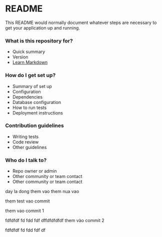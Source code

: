 # README #

This README would normally document whatever steps are necessary to get your application up and running.

### What is this repository for? ###

* Quick summary
* Version
* [Learn Markdown](https://bitbucket.org/tutorials/markdowndemo)

### How do I get set up? ###

* Summary of set up
* Configuration
* Dependencies
* Database configuration
* How to run tests
* Deployment instructions

### Contribution guidelines ###

* Writing tests
* Code review
* Other guidelines

### Who do I talk to? ###

* Repo owner or admin
* Other community or team contact
* Other community or team contact


day la dong them vao them nua vao

them test vao commit

them vao commit 1

fdfdfdf fd fdd fdf dffdfdfdfdf
them vào commit 2

fdfdfdf fd fdd fdf df

